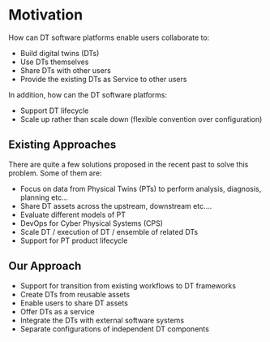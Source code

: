 # Motivation

How can DT software platforms enable users collaborate to:

* Build digital twins (DTs)
* Use DTs themselves
* Share DTs with other users
* Provide the existing DTs as Service to other users

In addition, how can the DT software platforms:

* Support DT lifecycle
* Scale up rather than scale down (flexible convention over configuration)

## Existing Approaches

There are quite a few solutions proposed in the recent past to solve
this problem. Some of them are:

* Focus on data from Physical Twins (PTs) to perform analysis, diagnosis, planning etc…
* Share DT assets across the upstream, downstream etc….
* Evaluate different models of PT
* DevOps for Cyber Physical Systems (CPS)
* Scale DT / execution of DT / ensemble of related DTs
* Support for PT product lifecycle

## Our Approach

* Support for transition from existing workflows to DT frameworks
* Create DTs from reusable assets
* Enable users to share DT assets
* Offer DTs as a service
* Integrate the DTs with external software systems
* Separate configurations of independent DT components

